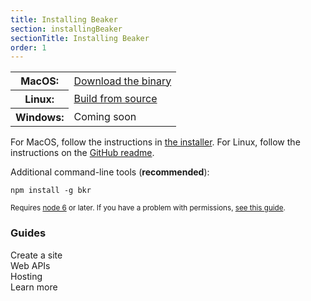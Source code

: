 ```yaml
---
title: Installing Beaker
section: installingBeaker
sectionTitle: Installing Beaker
order: 1
---
```


<table class="install-options">
  <tr>
    <th>MacOS:</th>
    <td><span class="fa fa-apple"></span> <a href="https://download.beakerbrowser.net/download/latest/osx">Download the binary</a></td>
  </tr>
  <tr>
    <th>Linux:</th>
    <td><span class="fa fa-linux"></span> <a href="https://github.com/beakerbrowser/beaker">Build from source</a></td>
  </tr>
  <tr>
    <th>Windows:</th>
    <td><span class="fa fa-windows"></span> Coming soon</td>
  </tr>
</table>

For MacOS, follow the instructions in [the installer](https://download.beakerbrowser.net/download/latest/osx). For Linux, follow the instructions on the [GitHub readme](https://github.com/beakerbrowser/beaker).

Additional command-line tools (**recommended**):

```
npm install -g bkr
```

<small>Requires [node 6](https://nodejs.org/) or later. If you have a problem with permissions, <a href="https://docs.npmjs.com/getting-started/fixing-npm-permissions" target="_blank">see this guide</a>.</small>

### Guides

<div class="card-group">
  <div class="card card-with-icon card-inline-block">
    <a href="./howto/create-a-site.html" class="fa fa-code card-icon"></a>
    <span class="card-body">Create a site</span>
  </div>
  <div class="card card-with-icon card-inline-block">
    <a href="./apis/by-example.html" class="fa fa-cube card-icon"></a>
    <span class="card-body">Web APIs</span>
  </div>
  <div class="card card-with-icon card-inline-block">
    <a href="./howto/host.html" class="fa fa-server card-icon"></a>
    <span class="card-body">Hosting</span>
  </div>
  <div class="card card-with-icon card-inline-block">
    <a href="./learn/philosophy.html" class="fa fa-road card-icon"></a>
    <span class="card-body">Learn more</span>
  </div>
</div>

